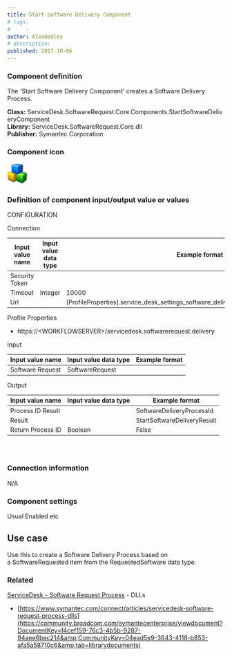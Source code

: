 ```yaml
---
title: Start Software Delivery Component
# tags:
#     - 
author: AlexHedley
# description: 
published: 2017-10-06
---
```


### Component definition
  
The 'Start Software Delivery Component' creates a Software Delivery Process.
  
**Class:** ServiceDesk.SoftwareRequest.Core.Components.StartSoftwareDeliveryComponent  
**Library:** ServiceDesk.SoftwareRequest.Core.dll  
**Publisher:** Symantec Corporation
  
### Component icon
  
![cubes](images\cubes.png)
  
### Definition of component input/output value or values
  
CONFIGURATION
  
Connection

| Input value name | Input value data type | Example format |
| --- | --- | --- |
| Security Token |  |  |
| Timeout | Integer | 10000 |
| Url |  | [ProfileProperties].service_desk_settings_software_delivery_url/softwaredeliveryservice.asmx |

Profile Properties
  
- https://&lt;WORKFLOWSERVER&gt;/servicedesk.softwarerequest.delivery

Input

| Input value name | Input value data type | Example format |
| --- | --- | --- |
| Software Request | SoftwareRequest |  |

Output

| Input value name | Input value data type | Example format |
| --- | --- | --- |
| Process ID Result |  | SoftwareDeliveryProcessId |
| Result |  | StartSoftwareDeliveryResult |
| Return Process ID | Boolean | False |

###  
  
### Connection information
  
N/A
  
### Component settings
  
Usual Enabled etc

## Use case
  
Use this to create a Software Delivery Process based on a SoftwareRequested item from the RequestedSoftware data type.

### **Related**
  
[ServiceDesk - Software Request Process](https://community.broadcom.com/symantecenterprise/viewdocument?DocumentKey=253f9b2f-045e-4e05-acb9-fcc37005f674&amp;CommunityKey=206bac34-051d-4ea1-b726-4ea8778c1986&amp;tab=librarydocuments) - DLLs

- [https://www.symantec.com/connect/articles/servicedesk-software-request-process-dlls](https://community.broadcom.com/symantecenterprise/viewdocument?DocumentKey=f4cef159-76c3-4b5b-9287-94aee6bec214&amp;CommunityKey=04ead5e9-3643-4118-b853-afa5a58710c6&amp;tab=librarydocuments)

